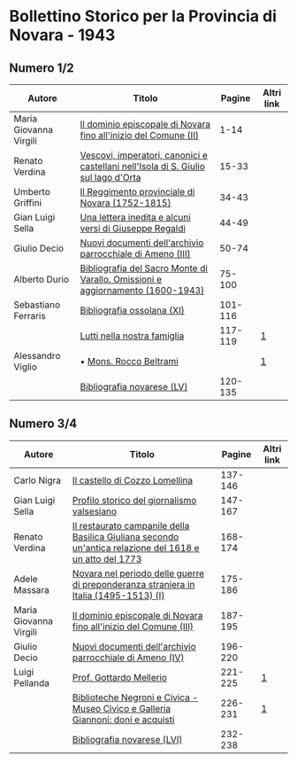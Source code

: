 # Bollettino Storico per la Provincia di Novara - 1943

## Numero 1/2

| Autore                 | Titolo                                                                                                                                  | Pagine  | Altri link                                             |
|------------------------|-----------------------------------------------------------------------------------------------------------------------------------------|---------|--------------------------------------------------------|
| Maria Giovanna Virgili | [Il dominio episcopale di Novara fino all'inizio del Comune (II)](https://en.calameo.com/read/0072607352743f81867a9)                    | 1-14    |                                                        |
| Renato Verdina         | [Vescovi, imperatori, canonici e castellani nell'Isola di S. Giulio sul lago d'Orta](https://en.calameo.com/read/0072607352743f81867a9) | 15-33   |                                                        |
| Umberto Griffini       | [Il Reggimento provinciale di Novara (1752-1815)](https://en.calameo.com/read/0072607352743f81867a9)                                    | 34-43   |                                                        |
| Gian Luigi Sella       | [Una lettera inedita e alcuni versi di Giuseppe Regaldi](https://en.calameo.com/read/0072607352743f81867a9)                             | 44-49   |                                                        |
| Giulio Decio           | [Nuovi documenti dell'archivio parrocchiale di Ameno (III)](https://en.calameo.com/read/0072607352743f81867a9)                          | 50-74   |                                                        |
| Alberto Durio          | [Bibliografia del Sacro Monte di Varallo. Omissioni e aggiornamento (1600-1943)](https://en.calameo.com/read/0072607352743f81867a9)     | 75-100  |                                                        |
| Sebastiano Ferraris    | [Bibliografia ossolana (XI)](https://en.calameo.com/read/0072607352743f81867a9)                                                         | 101-116 |                                                        |
|                        | [Lutti nella nostra famiglia](http://www.ssno.it/BSPNo/bspn_not43.html#431)                                                             | 117-119 | [1](https://en.calameo.com/read/0072607352743f81867a9) |
| Alessandro Viglio      | • [Mons. Rocco Beltrami](http://www.ssno.it/BSPNo/bspn_not43.html#431belt)                                                              |         | [1](https://en.calameo.com/read/0072607352743f81867a9) |
|                        | [Bibliografia novarese (LV)](https://en.calameo.com/read/0072607352743f81867a9)                                                         | 120-135 |                                                        |

## Numero 3/4

| Autore                 | Titolo                                                                                                                                                       | Pagine  | Altri link                                             |
|------------------------|--------------------------------------------------------------------------------------------------------------------------------------------------------------|---------|--------------------------------------------------------|
| Carlo Nigra            | [Il castello di Cozzo Lomellina](https://en.calameo.com/read/0072607351c238bfb35d7)                                                                          | 137-146 |                                                        |
| Gian Luigi Sella       | [Profilo storico del giornalismo valsesiano](https://en.calameo.com/read/0072607351c238bfb35d7)                                                              | 147-167 |                                                        |
| Renato Verdina         | [Il restaurato campanile della Basilica Giuliana secondo un'antica relazione del 1618 e un atto del 1773](https://en.calameo.com/read/0072607351c238bfb35d7) | 168-174 |                                                        |
| Adele Massara          | [Novara nel periodo delle guerre di preponderanza straniera in Italia (1495-1513) (I)](https://en.calameo.com/read/0072607351c238bfb35d7)                    | 175-186 |                                                        |
| Maria Giovanna Virgili | [Il dominio episcopale di Novara fino all'inizio del Comune (III)](https://en.calameo.com/read/0072607351c238bfb35d7)                                        | 187-195 |                                                        |
| Giulio Decio           | [Nuovi documenti dell'archivio parrocchiale di Ameno (IV)](https://en.calameo.com/read/0072607351c238bfb35d7)                                                | 196-220 |                                                        |
| Luigi Pellanda         | [Prof. Gottardo Mellerio](http://www.ssno.it/BSPNo/bspn_not43.html#433a)                                                                                     | 221-225 | [1](https://en.calameo.com/read/0072607351c238bfb35d7) |
|                        | [Biblioteche Negroni e Civica - Museo Civico e Galleria Giannoni: doni e acquisti](http://www.ssno.it/BSPNo/bspn_not43.html#433b)                            | 226-231 | [1](https://en.calameo.com/read/0072607351c238bfb35d7) |
|                        | [Bibliografia novarese (LVI)](https://en.calameo.com/read/0072607351c238bfb35d7)                                                                             | 232-238 |                                                        |
